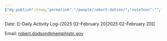 ```yaml
---
{"dg-publish":true,"permalink":"/people/robert-dotson/","noteIcon":"","created":"2025-05-20T10:31:48.571-05:00"}
---
```


Date: [[-Daily Activity Log-/2025 02-February 20\|2025 02-February 20]]

Email: robert.dodson@memphistn.gov